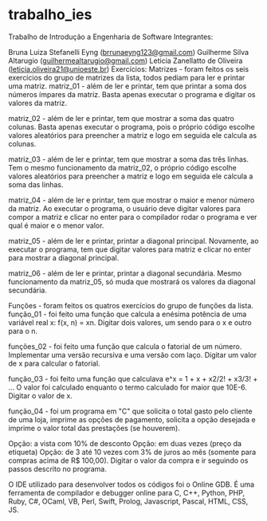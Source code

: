 # trabalho_ies
Trabalho de Introdução a Engenharia de Software
Integrantes:

Bruna Luiza Stefanelli Eyng (brrunaeyng123@gmail.com)
Guilherme Silva Altarugio (guilhermealtarugio@gmail.com)
Leticia Zanellatto de Oliveira (leticia.oliveira21@unioeste.br)
Exercícios:
Matrizes - foram feitos os seis exercícios do grupo de matrizes da lista, todos pediam para ler e printar uma matriz.
matriz_01 - além de ler e printar, tem que printar a soma dos números ímpares da matriz. Basta apenas executar o programa e digitar os valores da matriz.

matriz_02 - além de ler e printar, tem que mostrar a soma das quatro colunas. Basta apenas executar o programa, pois o próprio código escolhe valores aleatórios para preencher a matriz e logo em seguida ele calcula as colunas.

matriz_03 - além de ler e printar, tem que mostrar a soma das três linhas. Tem o mesmo funcionamento da matriz_02, o próprio código escolhe valores aleatórios para preencher a matriz e logo em seguida ele calcula a soma das linhas.

matriz_04 - além de ler e printar, tem que mostrar o maior e menor número da matriz. Ao executar o programa, o usuário deve digitar valores para compor a matriz e clicar no enter para o compilador rodar o programa e ver qual é maior e o menor valor.

matriz_05 - além de ler e printar, printar a diagonal principal. Novamente, ao executar o programa, tem que digitar valores para matriz e clicar no enter para mostrar a diagonal principal.

matriz_06 - além de ler e printar, printar a diagonal secundária. Mesmo funcionamento da matriz_05, só muda que mostrará os valores da diagonal secundária.

Funções - foram feitos os quatros exercícios do grupo de funções da lista.
função_01 - foi feito uma função que calcula a enésima potência de uma variável real x: f(x, n) = xn. Digitar dois valores, um sendo para o x e outro para o n.

funções_02 - foi feito uma função que calcula o fatorial de um número. Implementar uma
versão recursiva e uma versão com laço. Digitar um valor de x para calcular o fatorial.

função_03 - foi feito uma função que calculava e^x = 1 + x + x2/2! + x3/3! + ... O valor foi calculado enquanto o termo calculado for maior que 10E-6. Digitar o valor de x.

função_04 - foi um programa em "C" que solicita o total gasto pelo cliente de
uma loja, imprime as opções de pagamento, solicita a opção desejada e imprime o valor total das prestações (se houverem).

Opção: a vista com 10% de desconto
Opção: em duas vezes (preço da etiqueta)
Opção: de 3 até 10 vezes com 3% de juros ao mês (somente para compras acima de R$ 100,00).
Digitar o valor da compra e ir seguindo os passos descrito no programa.

O IDE utilizado para desenvolver todos os códigos foi o Online GDB. É uma ferramenta de compilador e debugger online para C, C++, Python, PHP, Ruby, C#, OCaml, VB, Perl, Swift, Prolog, Javascript, Pascal, HTML, CSS, JS.
